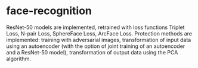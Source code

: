 # face-recognition
ResNet-50 models are implemented, retrained with loss functions Triplet Loss, N-pair Loss, SphereFace Loss, ArcFace Loss. Protection methods are implemented: training with adversarial images, transformation of input data using an autoencoder (with the option of joint training of an autoencoder and a ResNet-50 model), transformation of output data using the PCA algorithm.
